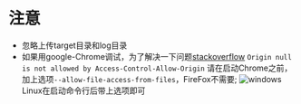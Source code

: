 # 注意
* 忽略上传target目录和log目录
* 如果用google-Chrome调试，为了解决一下问题[stackoverflow](https://stackoverflow.com/questions/8456538/origin-null-is-not-allowed-by-access-control-allow-origin)
	```Origin null is not allowed by Access-Control-Allow-Origin```
	请在启动Chrome之前，加上选项``--allow-file-access-from-files``，FireFox不需要;
	![windows](https://img-blog.csdn.net/20140616095049000?watermark/2/text/aHR0cDovL2Jsb2cuY3Nkbi5uZXQvZGFuZGFuem1j/font/5a6L5L2T/fontsize/400/fill/I0JBQkFCMA==/dissolve/70/gravity/Center)
	Linux在启动命令行后带上选项即可
